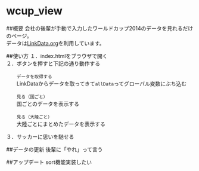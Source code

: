 wcup_view
=========

##概要
会社の後輩が手動で入力したワールドカップ2014のデータを見れるだけのページ。  
データは[LinkData.org](http://linkdata.org/)を利用しています。

##使い方
１．index.htmlをブラウザで開く  
２．ボタンを押すと下記の通り動作する

　　`データを取得する`  
　　LinkDataからデータを取ってきて`allData`ってグローバル変数にぶち込む

　　`見る（国ごと）`  
　　国ごとのデータを表示する

　　`見る（大陸ごと）`  
　　大陸ごとにまとめたデータを表示する

３．サッカーに思いを馳せる

##データの更新
後輩に「やれ」って言う

##アップデート
sort機能実装したい